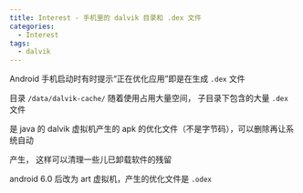 ```yaml
---
title: Interest - 手机里的 dalvik 目录和 .dex 文件
categories:
  - Interest
tags:
  - dalvik
---
```


Android 手机启动时有时提示“正在优化应用”即是在生成 `.dex` 文件

<!--more-->

目录 `/data/dalvik-cache/` 随着使用占用大量空间， 子目录下包含的大量 `.dex` 文件

是 java 的 dalvik 虚拟机产生的 apk 的优化文件（不是字节码），可以删除再让系统自动

产生， 这样可以清理一些儿已卸载软件的残留


android 6.0 后改为 art 虚拟机，产生的优化文件是 `.odex`

